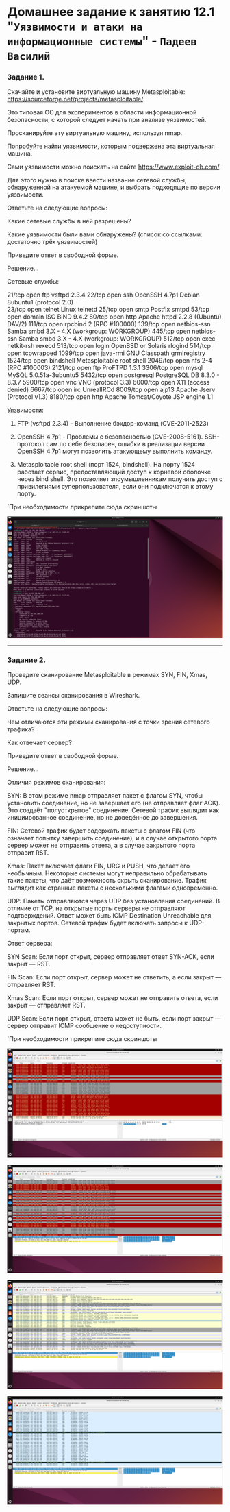 # Домашнее задание к занятию 12.1 "`Уязвимости и атаки на информационные системы`" - `Падеев Василий`


   
### Задание 1. 


Скачайте и установите виртуальную машину Metasploitable: https://sourceforge.net/projects/metasploitable/.

Это типовая ОС для экспериментов в области информационной безопасности, с которой следует начать при анализе уязвимостей.

Просканируйте эту виртуальную машину, используя nmap.

Попробуйте найти уязвимости, которым подвержена эта виртуальная машина.

Сами уязвимости можно поискать на сайте https://www.exploit-db.com/.

Для этого нужно в поиске ввести название сетевой службы, обнаруженной на атакуемой машине, и выбрать подходящие по версии уязвимости.

Ответьте на следующие вопросы:

Какие сетевые службы в ней разрешены?

Какие уязвимости были вами обнаружены? (список со ссылками: достаточно трёх уязвимостей)

Приведите ответ в свободной форме.

Решение...


Сетевые службы:

21/tcp   open  ftp         vsftpd 2.3.4
22/tcp   open  ssh         OpenSSH 4.7p1 Debian 8ubuntu1 (protocol 2.0)  
23/tcp   open  telnet      Linux telnetd
25/tcp   open  smtp        Postfix smtpd
53/tcp   open  domain      ISC BIND 9.4.2
80/tcp   open  http        Apache httpd 2.2.8 ((Ubuntu) DAV/2)
111/tcp  open  rpcbind     2 (RPC #100000)
139/tcp  open  netbios-ssn Samba smbd 3.X - 4.X (workgroup: WORKGROUP)
445/tcp  open  netbios-ssn Samba smbd 3.X - 4.X (workgroup: WORKGROUP)
512/tcp  open  exec        netkit-rsh rexecd
513/tcp  open  login       OpenBSD or Solaris rlogind
514/tcp  open  tcpwrapped
1099/tcp open  java-rmi    GNU Classpath grmiregistry
1524/tcp open  bindshell   Metasploitable root shell
2049/tcp open  nfs         2-4 (RPC #100003)
2121/tcp open  ftp         ProFTPD 1.3.1
3306/tcp open  mysql       MySQL 5.0.51a-3ubuntu5
5432/tcp open  postgresql  PostgreSQL DB 8.3.0 - 8.3.7
5900/tcp open  vnc         VNC (protocol 3.3)
6000/tcp open  X11         (access denied)
6667/tcp open  irc         UnrealIRCd
8009/tcp open  ajp13       Apache Jserv (Protocol v1.3)
8180/tcp open  http        Apache Tomcat/Coyote JSP engine 1.1


Уязвимости:

1. FTP (vsftpd 2.3.4) - Выполнение бэкдор-команд (CVE-2011-2523)

2. OpenSSH 4.7p1 - Проблемы с безопасностью (CVE-2008-5161). SSH-протокол сам по себе безопасен, ошибки в реализации версии OpenSSH 4.7p1 могут позволить атакующему выполнить команду.

3. Metasploitable root shell (порт 1524, bindshell). На порту 1524 работает сервис, предоставляющий доступ к корневой оболочке через bind shell. Это позволяет злоумышленникам получить доступ с привилегиями суперпользователя, если они подключатся к этому порту. 

`При необходимости прикрепитe сюда скриншоты

![answer1](https://github.com/Vasiliy-Ser/homework_12.1/blob/3d5fc3940e284d3065ef26abd576c0e2d9b45b61/img/12.11.png)


---

### Задание 2. 


Проведите сканирование Metasploitable в режимах SYN, FIN, Xmas, UDP.

Запишите сеансы сканирования в Wireshark.

Ответьте на следующие вопросы:

Чем отличаются эти режимы сканирования с точки зрения сетевого трафика?

Как отвечает сервер?

Приведите ответ в свободной форме.


Решение...

Отличия режимов сканирования:

SYN:
В этом режиме nmap отправляет пакет с флагом SYN, чтобы установить соединение, но не завершает его (не отправляет флаг ACK). Это создаёт "полуоткрытое" соединение.
Сетевой трафик выглядит как инициированное соединение, но не доведённое до завершения.

FIN:
Сетевой трафик будет содержать пакеты с флагом FIN (что означает попытку завершить соединение), и в случае открытого порта сервер может не отправить ответа, а в случае закрытого порта отправит RST.

Xmas:
Пакет включает флаги FIN, URG и PUSH, что делает его необычным. Некоторые системы могут неправильно обрабатывать такие пакеты, что даёт возможность скрыть сканирование.
Трафик выглядит как странные пакеты с несколькими флагами одновременно.

UDP:
Пакеты отправляются через UDP без установления соединений. В отличие от TCP, на открытые порты серверы не отправляют подтверждений. Ответ может быть ICMP Destination Unreachable для закрытых портов.
Сетевой трафик будет включать запросы к UDP-портам.


Ответ сервера:

SYN Scan: Если порт открыт, сервер отправляет ответ SYN-ACK, если закрыт — RST.

FIN Scan: Если порт открыт, сервер может не ответить, а если закрыт — отправляет RST.

Xmas Scan: Если порт открыт, сервер может не отправить ответа, если закрыт — отправляет RST.

UDP Scan: Если порт открыт, ответа может не быть, если порт закрыт — сервер отправит ICMP сообщение о недоступности.

`При необходимости прикрепитe сюда скриншоты

![answer2](https://github.com/Vasiliy-Ser/homework_12.1/blob/3d5fc3940e284d3065ef26abd576c0e2d9b45b61/img/12.21.png)

![answer3](https://github.com/Vasiliy-Ser/homework_12.1/blob/3d5fc3940e284d3065ef26abd576c0e2d9b45b61/img/12.22.png)

![answer4](https://github.com/Vasiliy-Ser/homework_12.1/blob/3d5fc3940e284d3065ef26abd576c0e2d9b45b61/img/12.23.png)

![answer5](https://github.com/Vasiliy-Ser/homework_12.1/blob/3d5fc3940e284d3065ef26abd576c0e2d9b45b61/img/12.24.png)

